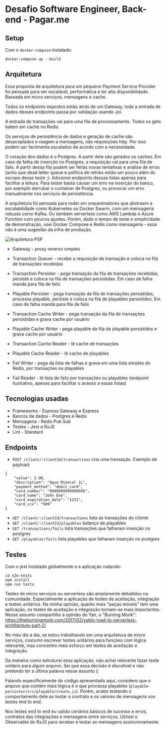 # Desafio Software Engineer, Back-end - Pagar.me
## Setup
Com o `docker-compose` instalado:
```
docker-compose up --build
```

## Arquitetura
Essa proposta de arquitetura para um pequeno Payment Service Provider foi pensada para ser escalável, performática e ter alta disponibilidade. Baseada em micro serviços, mensagens e cache.

Todos os endpoints expostos estão atrás de um Gateway, toda a entrada de dados desses endpoints passa por validação usando Joi.

A entrada de transações vai para uma fila de processamento. Todos os gets batem em cache no Redis.

Os serviços de persistência de dados e geração de cache são desacoplados e reagem a mensagens, não requisições http. Por isso podem ser facilmente escalados de acordo com a necessidade.

O coração dos dados é o Postgres. A partir dele são gerados os caches. Em caso de falha de inserção no Postgres, a requisição vai para uma fila de fails. A partir dessa fila podem ser feitas novas tentativas e análise de erros (acho que dead letter queue e política de retries estão um pouco além do escopo desse teste ;). Adicionei endpoints dessas listas apenas para facilitar a leitura. Para testar basta causar um erro na inserção do banco, por exemplo derrubar o container de Postgres, ou provocar um erro manualmente nos serviços de persistência.

A arquitetura foi pensada para rodar em orquestradores que abstraem a escalabilidade como Kubernetes ou Docker Swarm, com um mensageria robusta como Kafka. Ou também serverless como 
AWS Lambda e Azure Function com poucos ajustes. Porém, dado o tempo de teste e simplicidade de demonstração, usei Docker Compose e Redis como mensageria - essa não é uma sugestão de infra de produção.

![Arquitetura PSP](https://i.ibb.co/tHV936L/psp.jpg)


* Gateway - proxy reverso simples

* Transaction Queuer - recebe a requisição de transação e coloca na fila de transações recebidas

* Transaction Persister - pega transação da fila de transações recebidas, persiste e coloca na fila de transações persistidas. Em caso de falha manda para fila de fails

* Playable Persister - pega transação da fila de transações persistidas, processa playable, persiste e coloca na fila de playables persistidos. Em caso de falha manda para fila de fails

* Transaction Cache Writer - pega transação da fila de transações persistidas e grava cache por usuário

* Playable Cache Writer - pega playable da fila de playable persistidos e grava cache por usuário

* Transaction Cache Reader - lê cache de transações

* Playable Cache Reader - lê cache de playables

* Fail Writer - pega da lista de falhas e grava em uma lista simples do Redis, por transações ou playables

* Fail Reader - lê lista de fails por transações ou playables (endpoint ilustrativo, apenas para facilitar o acesso a essas listas)
    

## Tecnologias usadas
* Frameworks - Express Gateway e Express
* Bancos de dados - Postgres e Redis
* Mensageria - Redis Pub Sub
* Testes - Jest e RxJS
* Lint - Standard

## Endpoints
* `POST /client/:clientId/transactions` cria uma transação. Exemplo de payload:
```
{
	"value": 2.90,
	"description": "Água Mineral 1L",
	"payment_method": "debit_card",
	"card_number": "9999999999999999",
	"card_name": "John Doe",
	"card_expiration_date": "1221",
	"card_ccv": "999"
}
```
* `GET /client/:clientId/transactions` lista as transações do cliente
* `GET /client/:clientId/playables` balanço de playables
* `GET /transactions/fails` lista transações que falharam inserção no postgres
* `GET /playables/fails` lista playables que falharam inserção no postgres

## Testes
Com o jest instalado globalmente e a aplicação rodando:
```
cd e2e-tests
npm install
npm run tests
```
Testes de micro serviços ou serverless são amplamente debatidos na comunidade. Especialmente a aplicação de testes de aceitação, integração e testes unitários.
Na minha opinião, quanto mais "peças móveis" tem uma aplicação, os testes de aceitação e integração tornam-se mais importantes.
Nesse assunto compartilho a opinião do Yan, o "Burning Monk":
https://theburningmonk.com/2017/02/yubls-road-to-serverless-architecture-part-2/

No meu dia a dia, se estou trabalhando em uma arquitetura de micro serviços, costumo escrever testes unitários para funções com lógica relevante, mas concentro mais esforço em testes de aceitação e integração.

Da maneira como estruturei essa aplicação, não achei relevante fazer teste unitário para algum arquivo. Sei que essa decisão é discutível e não pretendo ter a última palavra nesse assunto (:

Falando especificamente do código apresentado aqui, considero que o arquivo que contém mais lógica é o que processa playables (`playable-persister/src/playable/create.js`). Porém, acabo testando o comportamento dele ao testar o contrato e os valores de mensageria nos testes end to end.

Nos testes end to end eu valido cenários básicos de sucesso e erros, contratos das integrações e mensagens entre serviços. Utilizei o Observable do RxJS para receber e testar as mensagens assincronamente.